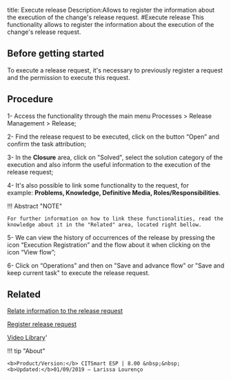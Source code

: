 title: Execute release
Description:Allows to register the information about the execution of the change's release request. 
#Execute release
This functionality allows to register the information about the execution of the change's release request.

Before getting started
--------------------------

To execute a release request, it's necessary to previously register a request
and the permission to execute this request.

Procedure
-------------

1- Access the functionality through the main menu Processes \> Release
    Management \> Release;

2-  Find the release request to be executed, click on the button “Open” and
    confirm the task attribution;

3-  In the **Closure** area, click on "Solved", select the solution category of
    the execution and also inform the useful information to the execution of the
    release request;

4-  It's also possible to link some functionality to the request, for
    example: **Problems, Knowledge, Definitive Media, Roles/Responsibilities**.

!!! Abstract "NOTE"  

    For further information on how to link these functionalities, read the
    knowledge about it in the "Related" area, located right bellow.
    
5-  We can view the history of occurrences of the release by pressing the
    icon “Execution Registration” and the flow about it when clicking on the
    icon “View flow”;

6-  Click on “Operations” and then on "Save and advance flow" or "Save and keep
    current task" to execute the release request.

Related
-----------

[Relate information to the release request](https://docs-dev.citsmart.com/en/site/citsmart-esp-8/5-processes/release/use/relate-information-to-release.html)

[Register release request](https://docs-dev.citsmart.com/en/site/citsmart-esp-8/5-processes/release/use/register-release-request.html)

<i class='fa fa-youtube-play  fa-2x' style='color:#97ce17;vertical-align: middle;'> </i> [Video Library](https://www.youtube.com/playlist?list=PLB5qK2uzf2RMA1W1Js4-lPEDUDUJJ_rUa)'

!!! tip "About"

    <b>Product/Version:</b> CITSmart ESP | 8.00 &nbsp;&nbsp;
    <b>Updated:</b>01/09/2019 – Larissa Lourenço
